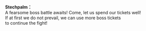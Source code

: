 # 

  
**Stechpalm：**  
A fearsome boss battle awaits! Come, let us spend our tickets well!  
If at first we do not prevail, we can use more boss tickets  
to continue the fight!  

